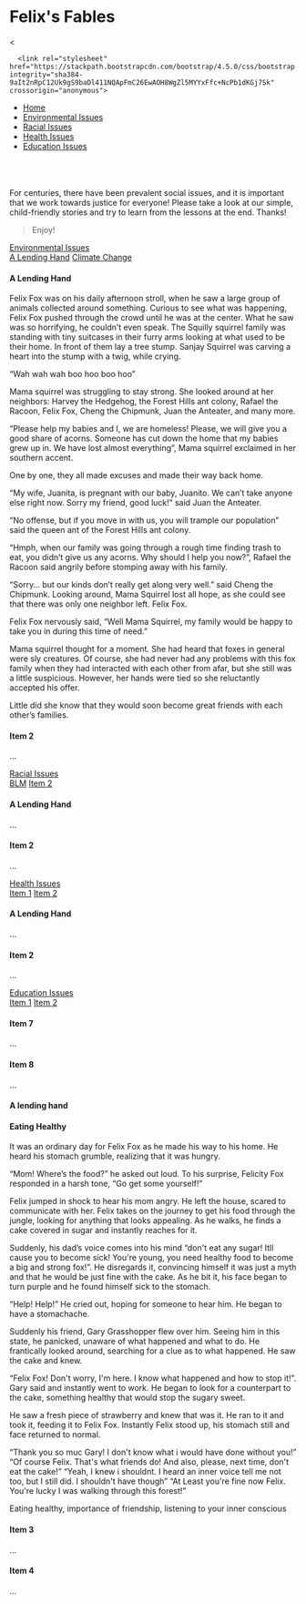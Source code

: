 # Felix's Fables
<html>
    <head>
        <title>My Great Game</title><
    <link rel="stylesheet" href="css/style.css">
    </head>
    <body> 
      

      <link rel="stylesheet" href="https://stackpath.bootstrapcdn.com/bootstrap/4.5.0/css/bootstrap.min.css" integrity="sha384-9aIt2nRpC12Uk9gS9baDl411NQApFmC26EwAOH8WgZl5MYYxFfc+NcPb1dKGj7Sk" crossorigin="anonymous">

<div>
    <nav class="navbar navbar-light" style="background-color: #e3f2fd;">
  <!-- Navbar content -->
</nav>
    <ul class="nav nav-pills">
  <li class="nav-item">
    <a class="nav-link" href="#">Home</a>
  </li>
     <li class="nav-item">
    <a class="nav-link" href="https://www.cnn.com/">Environmental Issues</a>
  </li>
  <li class="nav-item">
    <a class="nav-link" href="https://dulles-girl-bytes.github.io/EnvironmentalIssues">Racial Issues</a>
  </li>
  <li class="nav-item">
    <a class="nav-link" href="#">Health Issues</a>
  </li>
  <li class="nav-item">
    <a class="nav-link" href="#">Education Issues</a>
  </li>
</ul> 
    
</div>
<br>
<br>
<br>
<div class="alert alert-success" role="alert">
  For centuries, there have been prevalent social issues, and it is important that we work towards justice for everyone! Please take a look at our simple, child-friendly stories and try to learn from the lessons at the end. Thanks!
</div>  
  <blockquote class="blockquote text-center"> Enjoy! </blockquote>


<div id="list-example" class="list-group">
  <a class="list-group-item list-group-item-action" href="#list-item-1">Environmental Issues</a>
            <div id="list-example" class="list-group">
  <a class="list-group-item list-group-item-action" href="#list-item-1">A Lending Hand</a>
  <a class="list-group-item list-group-item-action" href="#list-item-2">Climate Change</a>
 
</div>
<div data-spy="scroll" data-target="#list-example" data-offset="0" class="scrollspy-example">
  <h4 id="list-item-1">A Lending Hand</h4>
  <p>Felix Fox was on his daily afternoon stroll, when he saw a large group of animals collected around something. Curious to see what was happening, Felix Fox pushed through the crowd until he was at the center. What he saw was so horrifying, he couldn’t even speak. The Squilly squirrel family was standing with tiny suitcases in their furry arms looking at what used to be their home. In front of them lay a tree stump. Sanjay Squirrel was carving a heart into the stump with a twig, while crying.
 
“Wah wah wah boo hoo boo hoo”

Mama squirrel was struggling to stay strong. She looked around at her neighbors: Harvey the Hedgehog, the Forest Hills ant colony, Rafael the Racoon, Felix Fox, Cheng the Chipmunk, Juan the Anteater, and many more. 

“Please help my babies and I, we are homeless! Please, we will give you a good share of acorns. Someone has cut down the home that my babies grew up in. We have lost almost everything”, Mama squirrel exclaimed in her southern accent. 

One by one, they all made excuses and made their way back home.

“My wife, Juanita, is pregnant with our baby, Juanito. We can’t take anyone else right now. Sorry my friend, good luck!” said Juan the Anteater.

“No offense, but if you move in with us, you will trample our population” said the queen ant of the Forest Hills ant colony. 

“Hmph, when our family was going through a rough time finding trash to eat, you didn’t give us any acorns. Why should I help you now?”, Rafael the Racoon said angrily before stomping away with his family.

“Sorry… but our kinds don’t really get along very well.” said Cheng the Chipmunk.
Looking around, Mama Squirrel lost all hope, as she could see that there was only one neighbor left. Felix Fox. 

Felix Fox nervously said, “Well Mama Squirrel, my family would be happy to take you in during this time of need.”

Mama squirrel thought for a moment. She had heard that foxes in general were sly creatures. Of course, she had never had any problems with this fox family when they had interacted with each other from afar, but she still was a little suspicious. However, her hands were tied so she reluctantly accepted his offer.

Little did she know that they would soon become great friends with each other’s families. 

</p>
  <h4 id="list-item-2">Item 2</h4>
  <p>...</p>
  
</div>
  <a class="list-group-item list-group-item-action" href="#list-item-2">Racial Issues</a>
    <div id="list-example" class="list-group">
  <a class="list-group-item list-group-item-action" href="#list-item-3">BLM</a>
  <a class="list-group-item list-group-item-action" href="#list-item-4">Item 2</a>

</div>
<div data-spy="scroll" data-target="#list-example" data-offset="0" class="scrollspy-example">
  <h4 id="list-item-3">A Lending Hand</h4>
  <p>...</p>
  <h4 id="list-item-4">Item 2</h4>
  <p>...</p>

</div>
  <a class="list-group-item list-group-item-action" href="#list-item-3">Health Issues</a>
    <div id="list-example" class="list-group">
  <a class="list-group-item list-group-item-action" href="#list-item-5">Item 1</a>
  <a class="list-group-item list-group-item-action" href="#list-item-6">Item 2</a>

</div>
<div data-spy="scroll" data-target="#list-example" data-offset="0" class="scrollspy-example">
  <h4 id="list-item-5">A Lending Hand</h4>
  <p>...</p>
  <h4 id="list-item-6">Item 2</h4>
  <p>...</p>

</div>
  <a class="list-group-item list-group-item-action" href="#list-item-4">Education Issues</a>
    <div id="list-example" class="list-group">
  <a class="list-group-item list-group-item-action" href="#list-item-7">Item 1</a>
  <a class="list-group-item list-group-item-action" href="#list-item-8">Item 2</a>

</div>
<div data-spy="scroll" data-target="#list-example" data-offset="0" class="scrollspy-example">
  <h4 id="list-item-7">Item 7</h4>
  <p>...</p>
  <h4 id="list-item-8">Item 8</h4>
  <p>...</p>
 
</div>
</div>

<div data-spy="scroll" data-target="#list-example" data-offset="0" class="scrollspy-example">
  <h4 id="list-item-1">A lending hand</h4>
  <p> </p>
  <h4 id="list-item-2">Eating Healthy</h4>
  <p>It was an ordinary day for Felix Fox as he made his way to his home. He heard his stomach grumble, realizing that it was hungry.

“Mom! Where’s the food?” he asked out loud.
To his surprise, Felicity Fox responded in a harsh tone, “Go get some yourself!”

Felix jumped in shock to hear his mom angry. He left the house, scared to communicate with her. Felix takes on the journey to get his food through the jungle, looking for anything that looks appealing. As he walks, he finds a cake covered in sugar and instantly reaches for it. 

Suddenly, his dad’s voice comes into his mind “don't eat any sugar! Itll cause you to become sick! You're young, you need healthy food to become a big and strong fox!”. He disregards it, convincing himself it was just a myth and that he would be just fine with the cake. As he bit it, his face began to turn purple and he found himself sick to the stomach. 

“Help! Help!” He cried out, hoping for someone to hear him. He began to have a stomachache.

Suddenly his friend, Gary Grasshopper flew over him. Seeing him in this state, he panicked, unaware of what happened and what to do. He frantically looked around, searching for a clue as to what happened. He saw the cake and knew. 

“Felix Fox! Don't worry, I'm here. I know what happened and how to stop it!”. Gary said and instantly went to work. He began to look for a counterpart to the cake, something healthy that would stop the sugary sweet. 

He saw a fresh piece of strawberry and knew that was it. He ran to it and took it, feeding it to Felix Fox. Instantly Felix stood up, his stomach still and face returned to normal.

“Thank you so muc Gary! I don't know what i would have done without you!”
“Of course Felix. That's what friends do! And also, please, next time, don't eat the cake!”
“Yeah, I knew i shouldnt. I heard an inner voice tell me not too, but I still did. I shouldn't have though”
“At Least you're fine now Felix. You're lucky I was walking through this forest!”

Eating healthy, importance of friendship, listening to your inner conscious 
</p>
  <h4 id="list-item-3">Item 3</h4>
  <p>...</p>
  <h4 id="list-item-4">Item 4</h4>
  <p>...</p>
</div>
<div>

</div>
<div>
 
</div>

   </body>
</html>


